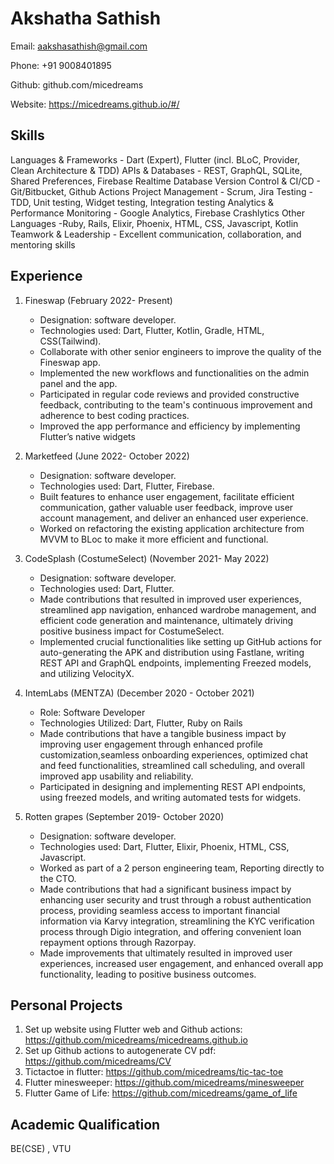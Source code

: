 # Akshatha Sathish

Email: aakshasathish@gmail.com

Phone: +91 9008401895

Github: github.com/micedreams

Website: https://micedreams.github.io/#/ 

## Skills

Languages & Frameworks - Dart (Expert), Flutter (incl. BLoC, Provider, Clean Architecture & TDD)
APIs & Databases - REST, GraphQL, SQLite, Shared Preferences, Firebase Realtime Database
Version Control & CI/CD - Git/Bitbucket, Github Actions
Project Management - Scrum, Jira
Testing - TDD, Unit testing, Widget testing, Integration testing
Analytics & Performance Monitoring - Google Analytics, Firebase Crashlytics
Other Languages -Ruby, Rails, Elixir, Phoenix, HTML, CSS, Javascript, Kotlin
Teamwork & Leadership - Excellent communication, collaboration, and mentoring skills


## Experience

1. Fineswap (February 2022- Present)
   * Designation: software developer.
   * Technologies used: Dart, Flutter, Kotlin, Gradle, HTML, CSS(Tailwind).
   * Collaborate with other senior engineers to improve the quality of the Fineswap app.
   * Implemented the new workflows and functionalities on the admin panel and the app.
   * Participated in regular code reviews and provided constructive feedback, contributing to the team's continuous improvement and adherence to best coding practices.
   * Improved the app performance and efficiency by implementing Flutter’s native widgets

1. Marketfeed (June 2022- October 2022) 
   * Designation: software developer.
   * Technologies used:  Dart, Flutter, Firebase.
   * Built features to enhance user engagement, facilitate efficient communication, gather valuable user feedback, improve user account management, and deliver an enhanced user experience.
   * Worked on refactoring the existing application architecture from MVVM to BLoc to make it more efficient and functional.

1. CodeSplash (CostumeSelect) (November 2021- May 2022)
   * Designation: software developer.
   * Technologies used:  Dart, Flutter.
   * Made contributions that resulted in improved user experiences, streamlined app navigation, enhanced wardrobe management, and efficient code generation and maintenance, ultimately driving positive business impact for CostumeSelect.
   * Implemented crucial functionalities like setting up GitHub actions for auto-generating the APK and distribution using Fastlane, writing REST API and GraphQL endpoints, implementing Freezed models, and utilizing VelocityX. 
   
1. IntemLabs (MENTZA) (December 2020 - October 2021)
   * Role: Software Developer
   * Technologies Utilized: Dart, Flutter, Ruby on Rails
   * Made contributions that have a tangible business impact by improving user engagement through enhanced profile customization,seamless onboarding experiences, optimized chat and feed functionalities, streamlined call scheduling, and overall improved app usability and reliability.
   * Participated in designing and implementing REST API endpoints, using freezed models, and writing automated tests for widgets. 

1. Rotten grapes (September 2019- October 2020)
   * Designation: software developer.
   * Technologies used: Dart, Flutter, Elixir, Phoenix,  HTML, CSS, Javascript.
   * Worked as part of a 2 person engineering team, Reporting directly to the CTO.
   * Made contributions that had a significant business impact by enhancing user security and trust through a robust authentication process, providing seamless access to important financial information via Karvy integration, streamlining the KYC verification process through Digio integration, and offering convenient loan repayment options through Razorpay.
   * Made improvements that ultimately resulted in improved user experiences, increased user engagement, and enhanced overall app functionality, leading to positive business outcomes.

## Personal Projects
1. Set up website using  Flutter web and Github actions: https://github.com/micedreams/micedreams.github.io
2. Set up Github actions to autogenerate CV pdf: https://github.com/micedreams/CV
1. Tictactoe in flutter: https://github.com/micedreams/tic-tac-toe
1. Flutter minesweeper: https://github.com/micedreams/minesweeper
1. Flutter Game of Life: https://github.com/micedreams/game_of_life

## Academic Qualification
BE(CSE) , VTU 
